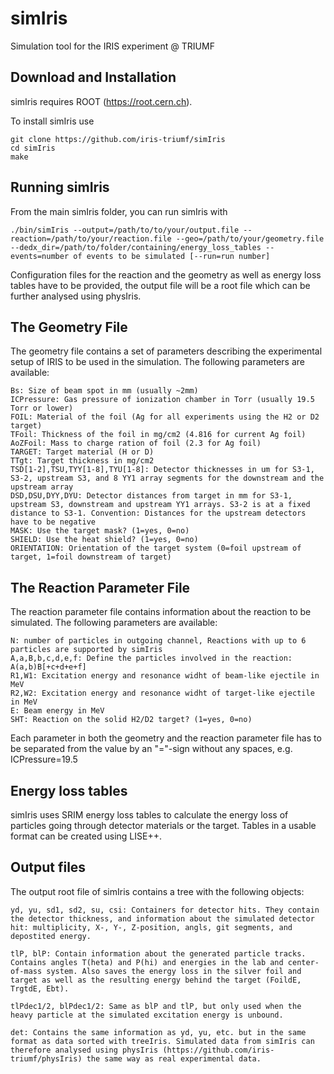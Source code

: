# simIris
Simulation tool for the IRIS experiment @ TRIUMF


## Download and Installation ##
	
simIris requires ROOT (https://root.cern.ch).

To install simIris use

	git clone https://github.com/iris-triumf/simIris
	cd simIris
	make


## Running simIris ##

From the main simIris folder, you can run simIris with
 
	./bin/simIris --output=/path/to/to/your/output.file --reaction=/path/to/your/reaction.file --geo=/path/to/your/geometry.file --dedx_dir=/path/to/folder/containing/energy_loss_tables --events=number of events to be simulated [--run=run number]

Configuration files for the reaction and the geometry as well as energy loss tables have to be provided, the output file will be a root file which can be further analysed using physIris.


## The Geometry File ##

The geometry file contains a set of parameters describing the experimental setup of IRIS to be used in the simulation. The following parameters are available:
	
	Bs: Size of beam spot in mm (usually ~2mm)			
	ICPressure: Gas pressure of ionization chamber in Torr (usually 19.5 Torr or lower)
	FOIL: Material of the foil (Ag for all experiments using the H2 or D2 target)			
	TFoil: Thickness of the foil in mg/cm2 (4.816 for current Ag foil)
	AoZFoil: Mass to charge ration of foil (2.3 for Ag foil)
	TARGET: Target material (H or D)		
	TTgt: Target thickness in mg/cm2
	TSD[1-2],TSU,TYY[1-8],TYU[1-8]: Detector thicknesses in um for S3-1, S3-2, upstream S3, and 8 YY1 array segments for the downstream and the upstream array
	DSD,DSU,DYY,DYU: Detector distances from target in mm for S3-1, upstream S3, downstream and upstream YY1 arrays. S3-2 is at a fixed distance to S3-1. Convention: Distances for the upstream detectors have to be negative	
	MASK: Use the target mask? (1=yes, 0=no)
	SHIELD: Use the heat shield? (1=yes, 0=no)
	ORIENTATION: Orientation of the target system (0=foil upstream of target, 1=foil downstream of target)


## The Reaction Parameter File ##

The reaction parameter file contains information about the reaction to be simulated. The following parameters are available:

	N: number of particles in outgoing channel, Reactions with up to 6 particles are supported by simIris
	A,a,B,b,c,d,e,f: Define the particles involved in the reaction: A(a,b)B[+c+d+e+f] 
	R1,W1: Excitation energy and resonance widht of beam-like ejectile in MeV
	R2,W2: Excitation energy and resonance widht of target-like ejectile in MeV
	E: Beam energy in MeV
	SHT: Reaction on the solid H2/D2 target? (1=yes, 0=no)

Each parameter in both the geometry and the reaction parameter file has to be separated from the value by an "="-sign without any spaces, e.g. ICPressure=19.5

## Energy loss tables ##

simIris uses SRIM  energy loss tables to calculate the energy loss of particles going through detector materials or the target. Tables in a usable format can be created using LISE++.

## Output files

The output root file of simIris contains a tree with the following objects:

	yd, yu, sd1, sd2, su, csi: Containers for detector hits. They contain the detector thickness, and information about the simulated detector hit: multiplicity, X-, Y-, Z-position, angls, git segments, and depostited energy.

	tlP, blP: Contain information about the generated particle tracks. Contains angles T(heta) and P(hi) and energies in the lab and center-of-mass system. Also saves the energy loss in the silver foil and target as well as the resulting energy behind the target (FoildE, TrgtdE, Ebt).

	tlPdec1/2, blPdec1/2: Same as blP and tlP, but only used when the heavy particle at the simulated excitation energy is unbound.

	det: Contains the same information as yd, yu, etc. but in the same format as data sorted with treeIris. Simulated data from simIris can therefore analysed using physIris (https://github.com/iris-triumf/physIris) the same way as real experimental data.
